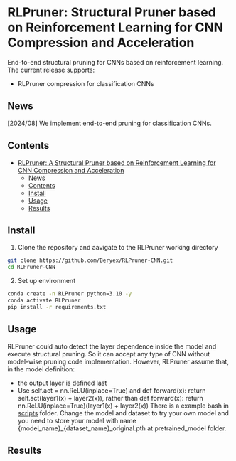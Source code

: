 # RLPruner: Structural Pruner based on Reinforcement Learning for CNN Compression and Acceleration

End-to-end structural pruning for CNNs based on reinforcement learning.
The current release supports:
- RLPruner compression for classification CNNs

## News
[2024/08] We implement end-to-end pruning for classification CNNs.


## Contents
- [RLPruner: A Structural Pruner based on Reinforcement Learning for CNN Compression and Acceleration](#rlpruner-a-structural-pruner-based-on-reinforcement-learning-for-cnn-compression-and-acceleration)
	- [News](#News)
	- [Contents](#Contents)
	- [Install](#Install)
	- [Usage](#Usage)
	- [Results](#Results)
## Install
1. Clone the repository and aavigate to the RLPruner working directory
```bash 
git clone https://github.com/Beryex/RLPruner-CNN.git
cd RLPruner-CNN
```
2. Set up environment
```bash 
conda create -n RLPruner python=3.10 -y
conda activate RLPruner
pip install -r requirements.txt
```
## Usage
RLPruner could auto detect the layer dependence inside the model and execute structural pruning. So it can accept any type of CNN without model-wise pruning code implementation. However, RLPruner assume that, in the model definition:
- the output layer is defined last
- Use self.act = nn.ReLU(inplace=True) and def forward(x): return self.act(layer1(x) + layer2(x)), rather than def forward(x): return nn.ReLU(inplace=True)(layer1(x) + layer2(x))
There is a example bash in [scripts](scripts) folder. Change the model and dataset to try your own model and you need to store your model with name {model_name}_{dataset_name}_original.pth at pretrained_model folder.
## Results
